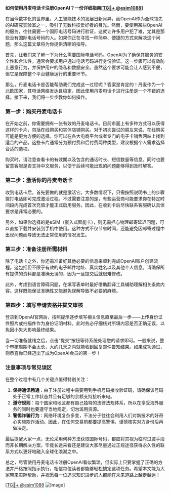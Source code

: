**如何使用丹麦电话卡注册OpenAI？一份详细指南[[TG💪+ @esim1088](https://t.me/s/esim1088)]**

在当今数字化的世界里，人工智能技术的发展日新月异，而OpenAI作为全球领先的AI研究实验室之一，吸引了无数科技爱好者的目光。然而，要使用某些OpenAI的服务，往往需要一个国际电话号码进行验证，这就让许多用户犯了难，尤其是那些没有国际电话号码的人。如果你正在寻找一种简单、便捷的方式来解决这个问题，那么这篇文章将为你提供清晰的指导。

首先，让我们来了解一下为什么需要国际电话号码。OpenAI为了确保其服务的安全性和合法性，通常会要求用户通过电话号码进行身份验证。这一步骤可以有效防止恶意行为，并保护用户的隐私和数据安全。虽然这个要求可能会让人感到不便，但它是保障整个平台健康运行的重要环节。

那么，丹麦电话卡是否能帮助我们完成这一过程呢？答案是肯定的！丹麦作为一个北欧国家，其电话网络发达且稳定，因此使用丹麦电话卡进行注册是一个不错的选择。接下来，我们将一步步教你如何操作。

### 第一步：购买丹麦电话卡

在开始之前，你需要拥有一张有效的丹麦电话卡。目前市面上有多种方式可以获得这样的卡片，包括在线购买和实体店铺购买。对于初次尝试的朋友来说，在线购买可能是更为方便的选择。你可以在各大电商平台或者专门的电子卡销售网站上找到适合的产品。这些卡片通常分为预付费和后付费两种类型，建议根据个人需求选择合适的选项。

购买时，请注意查看卡的有效期以及包含的通话时长、短信数量等信息。同时也要留意客服是否支持中文服务，以便于后续可能出现的问题能够得到及时解答。

### 第二步：激活你的丹麦电话卡

收到电话卡后，首先要做的就是激活它。大多数情况下，只需按照说明书上的步骤拨打电话即可完成激活过程。不过需要注意的是，有些运营商可能要求你在特定时间段内完成首次充值才能正式启用服务。因此，在收到卡后尽快联系客服确认具体要求是非常必要的。

另外，如果你选择的是eSIM（嵌入式智能卡），则无需担心物理邮寄延迟问题，可以直接下载并安装到手机中使用。这种方式不仅节省时间，还能避免因邮寄过程中出现问题而导致无法正常使用的情况发生。

### 第三步：准备注册所需材料

除了电话卡之外，你还需准备好其他必要的信息来顺利完成OpenAI账户创建流程。这包括但不限于有效的电子邮件地址、真实姓名以及其他个人信息。请确保所有提供的资料都是准确无误的，因为一旦提交后就很难修改。

此外，考虑到语言障碍问题，在填写表单时最好借助翻译工具辅助理解相关条款内容。这样既能保证准确性又能避免误解导致不必要的麻烦。

### 第四步：填写申请表格并提交审核

登录到OpenAI官网后，按照提示逐步填写相关信息直至最后一步——上传身份证件照片或扫描件作为身份证明材料。此时务必仔细核对所填内容是否正确无误，以免因小失大影响最终结果。

当一切准备就绪之后，点击“提交”按钮等待系统处理您的请求即可。一般来说，整个审核周期不会太长，大约几天之内就能收到回复邮件告知结果。如果成功通过，则恭喜你已经迈出了成为OpenAI会员的第一步！

### 注意事项与常见误区

在整个过程中有几个关键点值得特别关注：

1. **保持通讯畅通**：由于注册过程中需要用到手机号码接收验证码，请确保该号码处于正常工作状态并且有足够的余额支持接听来电。
2. **遵守规则**：每个国家和地区都有自己独特的法律法规体系，所以在享受海外服务的同时也要遵守当地规定，切勿滥用资源。
3. **警惕诈骗行为**：网络环境复杂多变，不法分子往往会利用人们对新技术的好奇心实施欺诈活动。因此，在任何交易前都要提高警惕，谨慎核实对方身份后再做决定。

最后提醒大家一点，无论采用何种方法获取国际号码，都应将其视为临时过渡手段而非长期解决方案。毕竟长远来看还是建议大家尽量通过正规途径获得永久性的联系方式以更好地融入全球化浪潮之中。

总之，尽管使用丹麦电话卡注册OpenAI看似繁琐，但实际上只要掌握了正确的方法并严格按照指示执行，相信每位读者都能够轻松搞定这项任务。希望本文能为大家带来实际帮助，并祝愿每一位追求知识进步的人都能在未来道路上越走越远！

[[TG💪+ @esim1088](https://t.me/s/esim1088) ![Image](https://i.postimg.cc/4NQfJmqS/Snipaste-2025-05-13-00-14-12.png)]